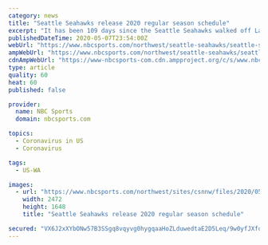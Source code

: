 ```yaml
---
category: news
title: "Seattle Seahawks release 2020 regular season schedule"
excerpt: "It has been 109 days since the Seattle Seahawks walked off Lambeau Field after falling to the Green Bay Packers in the 2019 NFL Division Round. The Seahawks season didn’t end in a Super Bowl, but there were many notable achievements: Russell Wilson’s MVP caliber season,"
publishedDateTime: 2020-05-07T23:54:00Z
webUrl: "https://www.nbcsports.com/northwest/seattle-seahawks/seattle-seahawks-release-2020-regular-season-schedule"
ampWebUrl: "https://www.nbcsports.com/northwest/seattle-seahawks/seattle-seahawks-release-2020-regular-season-schedule?amp"
cdnAmpWebUrl: "https://www-nbcsports-com.cdn.ampproject.org/c/s/www.nbcsports.com/northwest/seattle-seahawks/seattle-seahawks-release-2020-regular-season-schedule?amp"
type: article
quality: 60
heat: 60
published: false

provider:
  name: NBC Sports
  domain: nbcsports.com

topics:
  - Coronavirus in US
  - Coronavirus

tags:
  - US-WA

images:
  - url: "https://www.nbcsports.com/northwest/sites/csnnw/files/2020/05/07/seahawks_9.jpg"
    width: 2472
    height: 1648
    title: "Seattle Seahawks release 2020 regular season schedule"

secured: "VX6J2xXYbONw57B3SSgq8vqyvg0hygqaaHoZLduwedtaE2D5Leq/9w0yfJXfozmMKsp2lSZ6DiHVe4CMWZPZt/7qQOnQMbpP2U6Ma/bAKZK9SWh/K3tW1X2OF3VF3YTXstwNEJP9SvcrvX2rKptZR+aEQwlDdJb4lxZN5TLwttnACojFpdBkHIHlRw3bWND49VMjEFTgNNesaX9wvpXwuPLjSAgWUieYnM8dZ5MYaExPAgXfNWKuJuxPZy2rr2xvD33JeH6H1R2XMxmDtA6oCQafABxaTIN5FFoNRHB7gXJfiwujc0ZKZJZapJ0f+wH8QPC3on2kwaLwUcKCIxnlTXsj0taOTayFjfsaMa00z0Ug7r5wiU04+y85Wnj/0s7OO0uplrgndPG+/FRBbRZyJNPJx4ysLTcKK7KCjWXTPSHNGBYRCsVamEMcMzl1jQDTx+JkYlXrGtnwcqD0I27oW8kS1fzUFpdcw9qSuRqhBm4=;/4azlcuWNX92OOM0uVWHfQ=="
---
```


